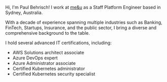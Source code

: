 Hi, I'm Paul Behrisch! I work at [me&u](https://www.meandu.com/) as a Staff Platform Engineer based in Sydney, Australia.

With a decade of experience spanning multiple industries such as Banking, FinTech, Startups, Insurance, and the public sector, I bring a diverse and comprehensive background to the table.

I hold several advanced IT certifications, including:

- AWS Solutions architect associate
- Azure DevOps expert
- Azure Administrator associate
- Certified Kubernetes administrator
- Certified Kubernetes security specialist
